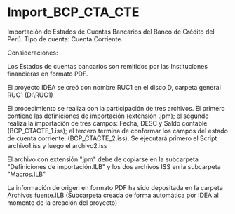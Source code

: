 # Import_BCP_CTA_CTE
Importación de Estados de Cuentas Bancarios del Banco de Crédito del Perú. Tipo de cuenta: Cuenta Corriente.

Consideraciones:

Los Estados de cuentas bancarios son remitidos por las Instituciones financieras en formato PDF.

El proyecto IDEA se creó con nombre RUC1 en el disco D, carpeta general RUC1 (D:\RUC1)

El procedimiento se realiza con la participación de tres archivos. El primero contiene las definiciones de importación (extensión .jpm); el segundo realiza la importación de tres campos: Fecha, DESC y Saldo contable (BCP_CTACTE_1.iss); el tercero termina de conformar los campos del estado de cuenta corriente. (BCP_CTACTE_2.iss). Se ejecutará primero el Script archivo1.iss y luego el archivo2.iss

El archivo con extensión "jpm" debe de copiarse en la subcarpeta "Definiciones de importación.ILB" y los dos archivos ISS en la subcarpeta "Macros.ILB"

La información de origen en formato PDF ha sido depositada en la carpeta Archivos fuente.ILB (Subcarpeta creada de forma automática por IDEA al momento de la creación del proyecto)
